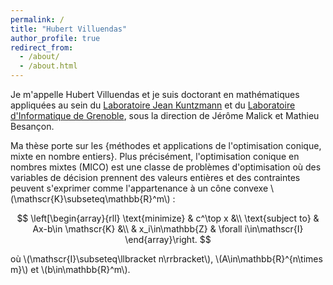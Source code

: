 ```yaml
---
permalink: /
title: "Hubert Villuendas"
author_profile: true
redirect_from: 
  - /about/
  - /about.html
---
```


Je m'appelle Hubert Villuendas et je suis doctorant en mathématiques appliquées au sein du [Laboratoire Jean Kuntzmann](https://www-ljk.imag.fr/) et du [Laboratoire d'Informatique de Grenoble](https://www.liglab.fr/fr), sous la direction de Jérôme Malick et Mathieu Besançon.

Ma thèse porte sur les {méthodes et applications de l'optimisation conique, mixte en nombre entiers}. Plus précisément, l'optimisation conique en nombres mixtes (MICO) est une classe de problèmes d'optimisation où des variables de décision prennent des valeurs entières et des contraintes peuvent s'exprimer comme l'appartenance à un cône convexe \\(\mathscr{K}\subseteq\mathbb{R}^m\\) :

$$
\left[\begin{array}{rll}
\text{minimize} & c^\top x &\\
\text{subject to} & Ax-b\in \mathscr{K} &\\
& x_i\in\mathbb{Z} & \forall i\in\mathscr{I}
\end{array}\right.
$$

où \\(\mathscr{I}\subseteq\llbracket n\rrbracket\\), \\(A\in\mathbb{R}^{n\times m}\\) et \\(b\in\mathbb{R}^m\\).